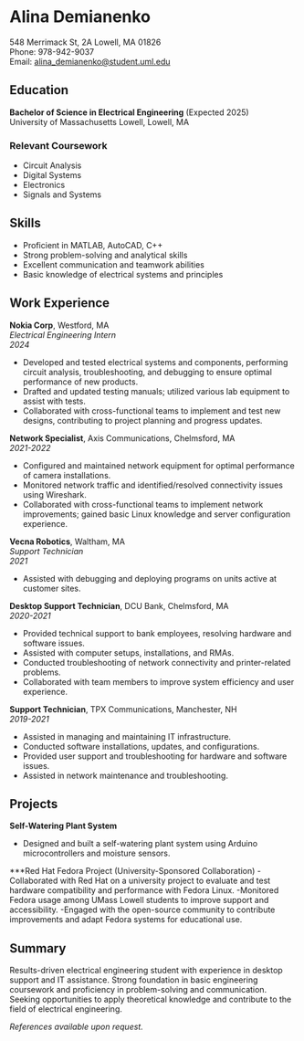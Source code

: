 # Alina Demianenko
548 Merrimack St, 2A Lowell, MA 01826  
Phone: 978-942-9037  
Email: alina_demianenko@student.uml.edu  

## Education  
**Bachelor of Science in Electrical Engineering** (Expected 2025)  
University of Massachusetts Lowell, Lowell, MA  

### Relevant Coursework  
- Circuit Analysis  
- Digital Systems  
- Electronics  
- Signals and Systems  

## Skills  
- Proficient in MATLAB, AutoCAD, C++  
- Strong problem-solving and analytical skills  
- Excellent communication and teamwork abilities  
- Basic knowledge of electrical systems and principles  

## Work Experience  
**Nokia Corp**, Westford, MA  
*Electrical Engineering Intern*  
*2024*  
- Developed and tested electrical systems and components, performing circuit analysis, troubleshooting, and debugging to ensure optimal performance of new products.  
- Drafted and updated testing manuals; utilized various lab equipment to assist with tests.  
- Collaborated with cross-functional teams to implement and test new designs, contributing to project planning and progress updates.  

**Network Specialist**, Axis Communications, Chelmsford, MA  
*2021-2022*  
- Configured and maintained network equipment for optimal performance of camera installations.  
- Monitored network traffic and identified/resolved connectivity issues using Wireshark.  
- Collaborated with cross-functional teams to implement network improvements; gained basic Linux knowledge and server configuration experience.  

**Vecna Robotics**, Waltham, MA  
*Support Technician*  
*2021*  
- Assisted with debugging and deploying programs on units active at customer sites.  

**Desktop Support Technician**, DCU Bank, Chelmsford, MA  
*2020-2021*  
- Provided technical support to bank employees, resolving hardware and software issues.  
- Assisted with computer setups, installations, and RMAs.  
- Conducted troubleshooting of network connectivity and printer-related problems.  
- Collaborated with team members to improve system efficiency and user experience.  

**Support Technician**, TPX Communications, Manchester, NH  
*2019-2021*  
- Assisted in managing and maintaining IT infrastructure.  
- Conducted software installations, updates, and configurations.  
- Provided user support and troubleshooting for hardware and software issues.  
- Assisted in network maintenance and troubleshooting.  

## Projects  
**Self-Watering Plant System**  
- Designed and built a self-watering plant system using Arduino microcontrollers and moisture sensors.  

***Red Hat Fedora Project (University-Sponsored Collaboration)
-Collaborated with Red Hat on a university project to evaluate and test hardware compatibility and performance with Fedora Linux.
-Monitored Fedora usage among UMass Lowell students to improve support and accessibility.
-Engaged with the open-source community to contribute improvements and adapt Fedora systems for educational use.

## Summary  
Results-driven electrical engineering student with experience in desktop support and IT assistance. Strong foundation in basic engineering coursework and proficiency in problem-solving and communication. Seeking opportunities to apply theoretical knowledge and contribute to the field of electrical engineering.  

*References available upon request.*
